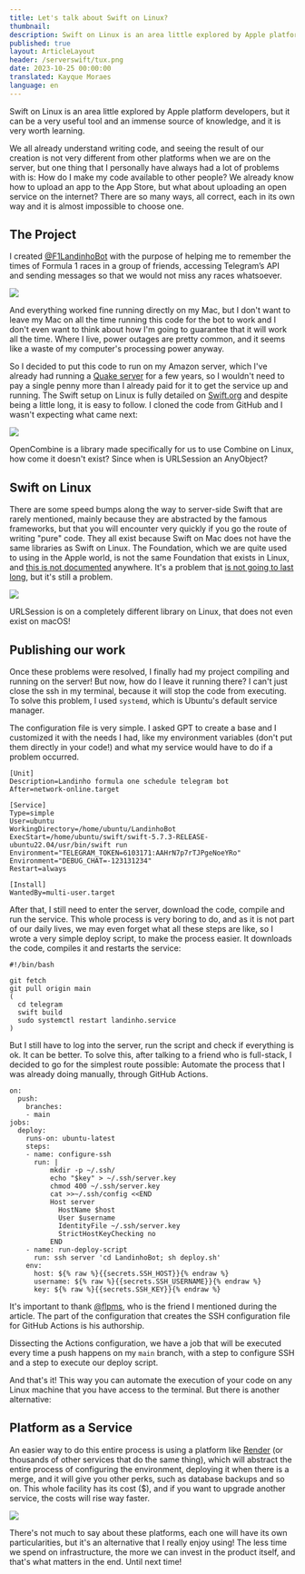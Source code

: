 ```yaml
---
title: Let's talk about Swift on Linux?
thumbnail:
description: Swift on Linux is an area little explored by Apple platform developers, but it can be a very useful tool and an immense source of knowledge, and it is very worth learning.
published: true
layout: ArticleLayout
header: /serverswift/tux.png
date: 2023-10-25 00:00:00
translated: Kayque Moraes
language: en
---
```


Swift on Linux is an area little explored by Apple platform developers, but it can be a very useful tool and an immense source of knowledge, and it is very worth learning.

We all already understand writing code, and seeing the result of our creation is not very different from other platforms when we are on the server, but one thing that I personally have always had a lot of problems with is: How do I make my code available to other people? We already know how to upload an app to the App Store, but what about uploading an open service on the internet? There are so many ways, all correct, each in its own way and it is almost impossible to choose one.

## The Project

I created [@F1LandinhoBot](https://t.me/F1LandinhoBot) with the purpose of helping me to remember the times of Formula 1 races in a group of friends, accessing Telegram’s API and sending messages so that we would not miss any races whatsoever.

![](serverswift/telegram.png)

And everything worked fine running directly on my Mac, but I don't want to leave my Mac on all the time running this code for the bot to work and I don't even want to think about how I'm going to guarantee that it will work all the time. Where I live, power outages are pretty common, and it seems like a waste of my computer's processing power anyway.

So I decided to put this code to run on my Amazon server, which I've already had running a [Quake server](https://quake.host) for a few years, so I wouldn't need to pay a single penny more than I already paid for it to get the service up and running. The Swift setup on Linux is fully detailed on [Swift.org](https://swift.org) and despite being a little long, it is easy to follow. I cloned the code from GitHub and I wasn't expecting what came next:

![](serverswift/wont-build.png)
<p class="center muted caption">OpenCombine is a library made specifically for us to use Combine on Linux, how come it doesn't exist? Since when is URLSession an AnyObject?</p>

## Swift on Linux

There are some speed bumps along the way to server-side Swift that are rarely mentioned, mainly because they are abstracted by the famous frameworks, but that you will encounter very quickly if you go the route of writing "pure" code. They all exist because Swift on Mac does not have the same libraries as Swift on Linux. The Foundation, which we are quite used to using in the Apple world, is not the same Foundation that exists in Linux, and [this is not documented](https://forums.swift.org/t/what-are-best-practices-to-write-a-linux-software-on-macos/) anywhere. It's a problem that [is not going to last long](https://www.swift.org/blog/future-of-foundation/), but it's still a problem.

![](serverswift/urlsession.png)
<p class="center muted caption">URLSession is on a completely different library on Linux, that does not even exist on macOS!</p>

## Publishing our work

Once these problems were resolved, I finally had my project compiling and running on the server! But now, how do I leave it running there? I can't just close the ssh in my terminal, because it will stop the code from executing. To solve this problem, I used `systemd`, which is Ubuntu's default service manager.

The configuration file is very simple. I asked GPT to create a base and I customized it with the needs I had, like my environment variables (don't put them directly in your code!) and what my service would have to do if a problem occurred.

```
[Unit]
Description=Landinho formula one schedule telegram bot
After=network-online.target

[Service]
Type=simple
User=ubuntu
WorkingDirectory=/home/ubuntu/LandinhoBot
ExecStart=/home/ubuntu/swift/swift-5.7.3-RELEASE-ubuntu22.04/usr/bin/swift run
Environment="TELEGRAM_TOKEN=6103171:AAHrN7p7rTJPgeNoeYRo"
Environment="DEBUG_CHAT=-123131234"
Restart=always

[Install]
WantedBy=multi-user.target
```

After that, I still need to enter the server, download the code, compile and run the service. This whole process is very boring to do, and as it is not part of our daily lives, we may even forget what all these steps are like, so I wrote a very simple deploy script, to make the process easier. It downloads the code, compiles it and restarts the service:

```
#!/bin/bash

git fetch
git pull origin main
(
  cd telegram
  swift build
  sudo systemctl restart landinho.service
)
```

But I still have to log into the server, run the script and check if everything is ok. It can be better. To solve this, after talking to a friend who is full-stack, I decided to go for the simplest route possible: Automate the process that I was already doing manually, through GitHub Actions.

```
on:
  push:
    branches:
    - main
jobs:
  deploy:
    runs-on: ubuntu-latest
    steps:
    - name: configure-ssh
      run: |
          mkdir -p ~/.ssh/
          echo "$key" > ~/.ssh/server.key
          chmod 400 ~/.ssh/server.key
          cat >>~/.ssh/config <<END
          Host server
            HostName $host
            User $username
            IdentityFile ~/.ssh/server.key
            StrictHostKeyChecking no
          END
    - name: run-deploy-script
      run: ssh server 'cd LandinhoBot; sh deploy.sh'
    env:
      host: ${% raw %}{{secrets.SSH_HOST}}{% endraw %}
      username: ${% raw %}{{secrets.SSH_USERNAME}}{% endraw %}
      key: ${% raw %}{{secrets.SSH_KEY}}{% endraw %}
```

It's important to thank [@flpms](https://twitter.com/flpms), who is the friend I mentioned during the article. The part of the configuration that creates the SSH configuration file for GitHub Actions is his authorship.

Dissecting the Actions configuration, we have a job that will be executed every time a push happens on my `main` branch, with a step to configure SSH and a step to execute our deploy script.

And that's it! This way you can automate the execution of your code on any Linux machine that you have access to the terminal. But there is another alternative:

## Platform as a Service

An easier way to do this entire process is using a platform like [Render](https://render.com) (or thousands of other services that do the same thing), which will abstract the entire process of configuring the environment, deploying it when there is a merge, and it will give you other perks, such as database backups and so on. This whole facility has its cost ($), and if you want to upgrade another service, the costs will rise way faster.

![](serverswift/render.png)

There's not much to say about these platforms, each one will have its own particularities, but it's an alternative that I really enjoy using! The less time we spend on infrastructure, the more we can invest in the product itself, and that's what matters in the end. Until next time!

